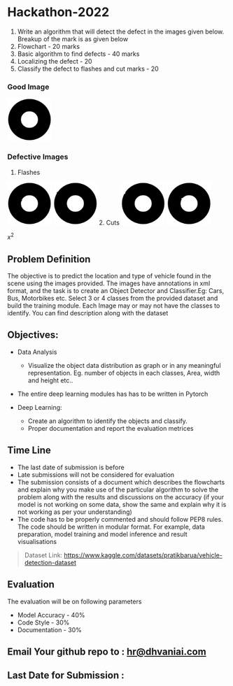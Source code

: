 # Hackathon-2022
1. Write an algorithm that will detect the defect in the images given below. Breakup of the mark is as given below
  1. Flowchart - 20 marks
  2. Basic algorithm to find defects - 40 marks
  3. Localizing the defect - 20
  4. Classify the defect to flashes and cut marks - 20
### Good Image
<img src=good.png width="20%" height="20%">

### Defective Images
1. Flashes
<img src=defect1.png width="20%" height="20%">
<img src=defect4.png width="20%" height="20%">
2. Cuts
<img src=defect2.png width="20%" height="20%">
<img src=defect3.png width="20%" height="20%">


$x^2$





## Problem Definition
The objective is to predict the location and type of vehicle found in the scene using the images provided. The images have annotations in xml format, and the task is to create an Object Detector and Classifier.Eg: Cars, Bus, Motorbikes etc. Select 3 or 4 classes from the provided dataset and build the training module. Each Image may or may not have the classes to identify. You can find description along with the dataset

## Objectives:
- Data Analysis
  - Visualize the object data distribution as graph or in any meaningful representation. Eg. number of objects in each classes, Area, width and height etc..
- The entire deep learning modules has has to be written in Pytorch 

- Deep Learning:
  - Create an algorithm to identify the objects and classify.
  - Proper documentation and report the evaluation metrices

## Time Line
- The last date of submission is before 
- Late submissions will not be considered for evaluation
- The submission consists of a document which describes the flowcharts and explain why you make use of the particular algorithm to solve the problem along with the results and discussions on the accuracy (if your model is not working on some data, show the same and explain why it is not working as per your understanding)
- The code has to be properly commented and should follow PEP8 rules. The code should be written in modular format. For example, data preparation, model training and model inference and result visualisations 

> Dataset Link: https://www.kaggle.com/datasets/pratikbarua/vehicle-detection-dataset

## Evaluation
The evaluation will be on following parameters 
- Model Accuracy - 40%
- Code Style - 30%
- Documentation - 30%

## Email Your github repo to : hr@dhvaniai.com 
## Last Date for Submission : 

